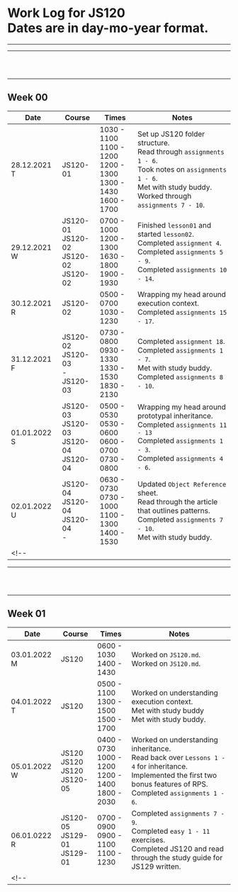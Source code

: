 # Work Log for JS120 <br> Dates are in day-mo-year format.

<hr>

<hr>
<br>
<br>
<hr>


## Week 00
| Date | Course | Times | Notes |  
| - | - | - | - |
| 28.12.2021 T | JS120-01 | 1030 - 1100 <br> 1100 - 1200 <br> 1200 - 1300 <br> 1300 - 1430 <br> 1600 - 1700 | Set up JS120 folder structure. <br> Read through `assignments 1 - 6`. <br> Took notes on `assignments 1 - 6`. <br> Met with study buddy. <br> Worked through `assignments 7 - 10`. |
| 29.12.2021 W | JS120-01 <br> JS120-02 <br> JS120-02 <br> JS120-02 | 0700 - 1000 <br> 1200 - 1300 <br> 1630 - 1800 <br> 1900 - 1930 | Finished `lesson01` and started `lesson02`. <br> Completed `assignment 4`. <br> Completed `assignments 5 - 9`. <br> Completed `assignments 10 - 14`. |  
| 30.12.2021 R | JS120-02 | 0500 - 0700 <br> 1030 - 1230 | Wrapping my head around execution context. <br> Completed `assignments 15 - 17`. | 
| 31.12.2021 F | JS120-02 <br> JS120-03 <br> - <br> JS120-03 | 0730 - 0800 <br> 0930 - 1330 <br> 1330 - 1530 <br> 1830 - 2130 | Completed `assignment 18`. <br> Completed `assignments 1 - 7`. <br> Met with study buddy. <br> Completed `assignments 8 - 10`. | 
| 01.01.2022 S | JS120-03 <br> JS120-03 <br> JS120-04 <br> JS120-04 | 0500 - 0530 <br> 0530 - 0600 <br> 0600 - 0700 <br> 0730 - 0800 | Wrapping my head around prototypal inheritance. <br> Completed `assignments 11 - 13` <br> Completed `assignments 1 - 3`. <br> Completed `assignments 4 - 6`. | 
| 02.01.2022 U | JS120-04 <br> JS120-04 <br> JS120-04 <br> - | 0630 - 0730 <br> 0730 - 1000 <br> 1100 - 1300 <br> 1400 - 1530 | Updated `Object Reference` sheet. <br> Read through the article that outlines patterns. <br> Completed `assignments 7 - 10`. <br> Met with study buddy. | 
<!-- |  |  |  |  | --> 

<hr>
<br>
<br>
<hr>

## Week 01
| Date | Course | Times | Notes |  
| - | - | - | - |
| 03.01.2022 M | JS120 | 0600 - 1030 <br> 1400 - 1430 | Worked on `JS120.md`. <br> Worked on `JS120.md`. | 
| 04.01.2022 T | JS120 | 0500 - 1100 <br> 1300 - 1500 <br> 1500 - 1700 | Worked on understanding execution context. <br> Met with study buddy <br> Met with study buddy. | 
| 05.01.2022 W | JS120 <br> JS120 <br> JS120 <br> JS120-05 | 0400 - 0730 <br> 1000 - 1200 <br> 1200 - 1400 <br> 1800 - 2030 | Worked on understanding inheritance. <br> Read back over `Lessons 1 - 4` for inheritance. <br> Implemented the first two bonus features of RPS. <br> Completed `assignments 1 - 6`. | 
| 06.01.0222 R | JS120-05 <br> JS129-01 <br> JS129-01 | 0700 - 0900 <br> 0900 - 1100 <br> 1100 - 1230 | Completed `assignments 7 - 9`. <br> Completed `easy 1 - 11` exercises. <br> Completed JS120 and read through the study guide for JS129 written. | 
<!-- |  |  |  |  | --> 